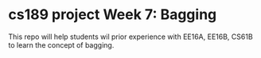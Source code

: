 # cs189 project Week 7: Bagging

This repo will help students wil prior experience with EE16A, EE16B, CS61B to learn the concept of bagging. 
